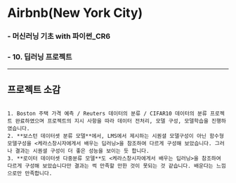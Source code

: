 # Airbnb(New York City)

### - 머신러닝 기초 with 파이썬\_CR6

### - 10. 딥러닝 프로젝트

---

## 프로젝트 소감

```

1. Boston 주택 가격 예측 / Reuters 데이터의 분류 / CIFAR10 데이터의 분류 프로젝트 완료하였으며 프로젝트의 지시 사항을 따라 데이터 전처리, 모델 구성, 모델학습을 진행하였습니다.
2. **보스턴 데이터셋 분류 모델**에서, LMS에서 제시하는 시퀀셜 모델구성이 아닌 함수형 모델구성을 <케라스창시자에게서 배우는 딥러닝>을 참조하여 다르게 구성해 보았습니다. 그러나 결과는 시퀀셜 구성이 더 좋은 성능을 보이는 듯 합니다.
3. **로이터 데이터셋 다중분류 모델**도 <케라스창시자에게서 배우는 딥러닝>을 참조하여 다르게 구성해 보았습니다만 결과는 썩 만족할 만한 것이 못되는 것 같습니다. 배운다는 느낌으로만 만족합니다.

```

